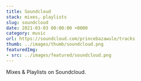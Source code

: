 ```yaml
---
title: Soundcloud
stack: mixes, playlists
slug: soundcloud
date: 2021-03-03 00:00:00 +0000
category: music
url: https://soundcloud.com/princebazawule/tracks
thumb: ../images/thumb/soundcloud.png
featuredImg: 
- src: ../images/featured/soundcloud.png
---
```


Mixes & Playlists on Soundcloud.
